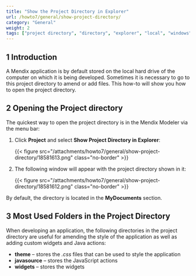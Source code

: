 ```yaml
---
title: "Show the Project Directory in Explorer"
url: /howto7/general/show-project-directory/
category: "General"
weight: 2
tags: ["project directory", "directory", "explorer", "local", "windows"]
---
```


## 1 Introduction

A Mendix application is by default stored on the local hard drive of the computer on which it is being developed. Sometimes it is necessary to go to this project directory to amend or add files. This how-to will show you how to open the project directory.  

## 2 Opening the Project directory

The quickest way to open the project directory is in the Mendix Modeler via the menu bar:

1. Click **Project** and select **Show Project Directory in Explorer**:

    {{< figure src="/attachments/howto7/general/show-project-directory/18581613.png" class="no-border" >}}

2. The following window will appear with the project directory shown in it:

    {{< figure src="/attachments/howto7/general/show-project-directory/18581612.png" class="no-border" >}}

By default, the directory is located in the **MyDocuments** section.

## 3 Most Used Folders in the Project Directory

When developing an application, the following directories in the project directory are useful for amending the style of the application as well as adding custom widgets and Java actions:

* **theme** – stores the *.css* files that can be used to style the application
* **javasource** – stores the JavaScript actions
* **widgets** – stores the widgets
